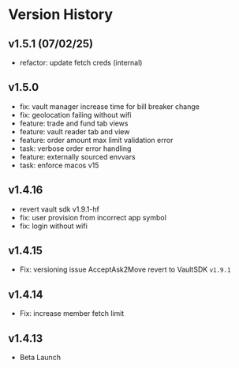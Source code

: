 # Version History

## v1.5.1 (07/02/25)
- refactor: update fetch creds (internal)

## v1.5.0
- fix: vault manager increase time for bill breaker change
- fix: geolocation failing without wifi
- feature: trade and fund tab views
- feature: vault reader tab and view
- feature: order amount max limit validation error
- task: verbose order error handling
- feature: externally sourced envvars
- task: enforce macos v15

## v1.4.16
- revert vault sdk v1.9.1-hf
- fix: user provision from incorrect app symbol
- fix: login without wifi

## v1.4.15
- Fix: versioning issue AcceptAsk2Move revert to VaultSDK `v1.9.1`

## v1.4.14
- Fix: increase member fetch limit

## v1.4.13
- Beta Launch
